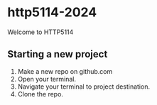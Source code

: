 # http5114-2024
Welcome to HTTP5114
## Starting a new project

1. Make a new repo on github.com
2. Open your terminal.
3. Navigate your terminal to project destination.
4. Clone the repo.
